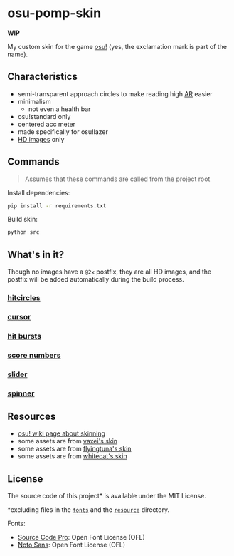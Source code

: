# osu-pomp-skin

**WIP**

My custom skin for the game [osu!](osu.ppy.sh) (yes, the exclamation mark is part of the name).

## Characteristics

- semi-transparent approach circles to make reading high [AR](https://osu.ppy.sh/wiki/en/Beatmapping/Approach_rate) easier
- minimalism
  - not even a health bar
- osu!standard only
- centered acc meter
- made specifically for osu!lazer
- [HD images](https://github.com/ppy/osu-wiki/blob/master/wiki/Skinning/FAQ/en.md#hd-images) only

## Commands

> Assumes that these commands are called from the project root

Install dependencies:

```bash
pip install -r requirements.txt
```

Build skin:

```bash
python src
```

## What's in it?

Though no images have a `@2x` postfix, they are all HD images, and the postfix will be added automatically during the build process.

### [hitcircles](https://github.com/ppy/osu-wiki/blob/master/wiki/Skinning/osu!/en.md#hit-circles)

### [cursor](https://github.com/ppy/osu-wiki/blob/master/wiki/Skinning/Interface/en.md#cursor)

### [hit bursts](https://github.com/ppy/osu-wiki/blob/master/wiki/Skinning/Interface/en.md#hit-bursts)

### [score numbers](https://github.com/ppy/osu-wiki/blob/master/wiki/Skinning/Interface/en.md#score-numbers)

### [slider](https://github.com/ppy/osu-wiki/blob/master/wiki/Skinning/osu!/en.md#slider)

### [spinner](https://github.com/ppy/osu-wiki/blob/master/wiki/Skinning/osu!/en.md#spinner)

## Resources

- [osu! wiki page about skinning](https://osu.ppy.sh/wiki/en/Skinning)
- some assets are from [vaxei's skin](https://drive.google.com/file/d/1JRDbxtEVFYMgt9ls4rvIRs2v0IfBddFO/view)
- some assets are from [flyingtuna's skin](https://drive.google.com/file/d/1SVtUUvo4o2DUwQ1Pf2Xb0v4eDblvvovq/view)
- some assets are from [whitecat's skin](https://drive.google.com/file/d/1A9Ktx7MY-UP5iOGTTHsyQP622zDOKqfe/view)

## License

The source code of this project\* is available under the MIT License.

\*excluding files in the [`fonts`](./fonts) and the [`resource`](./resource) directory.

Fonts:

- [Source Code Pro](https://fonts.google.com/specimen/Source+Code+Pro): Open Font License (OFL)
- [Noto Sans](https://fonts.google.com/noto/specimen/Noto+Sans): Open Font License (OFL)
